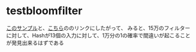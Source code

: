 # testbloomfilter

[このサンプル](https://github.com/igrigorik/bloomfilter-rb/blob/master/examples/simple-native.rb)と、[こちら](http://hur.st/bloomfilter?n=150000&p=1.0E-4)ののリンクにしたがって、
みると、15万のフィルターに対して、Hashが13個の入力に対して、1万分の1の確率で間違いが起こることが発見出来るはずである
